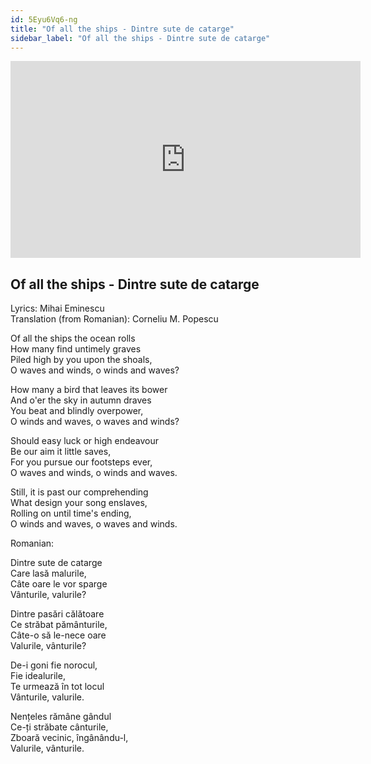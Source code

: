 ```yaml
---
id: 5Eyu6Vq6-ng
title: "Of all the ships - Dintre sute de catarge"
sidebar_label: "Of all the ships - Dintre sute de catarge"
---
```


<div class="video-float-container">
  <iframe
    width="560"
    height="315"
    src="https://www.youtube.com/embed/5Eyu6Vq6-ng"
    title="YouTube video player"
    frameborder="0"
    allow="accelerometer; autoplay; clipboard-write; encrypted-media; gyroscope; picture-in-picture; web-share"
    referrerpolicy="strict-origin-when-cross-origin"
    allowfullscreen
  ></iframe>
</div>

## Of all the ships - Dintre sute de catarge

Lyrics: Mihai Eminescu  
Translation (from Romanian): Corneliu M. Popescu

Of all the ships the ocean rolls   
   How many find untimely graves   
Piled high by you upon the shoals,   
   O waves and winds, o winds and waves? 

How many a bird that leaves its bower   
   And o'er the sky in autumn draves   
You beat and blindly  overpower,   
   O winds and waves, o waves and winds?    
   
Should easy luck or high endeavour   
   Be our aim it little saves,   
For you pursue our footsteps ever,   
   O waves and winds, o winds and waves. 

Still, it is past our comprehending   
   What design your song enslaves,   
Rolling on until time's ending,   
   O winds and waves, o waves and winds. 

Romanian:

Dintre sute de catarge  
       Care lasă malurile,  
Câte oare le vor sparge  
       Vânturile, valurile?

Dintre pasări călătoare  
       Ce străbat pământurile,  
Câte-o să le-nece oare  
       Valurile, vânturile?

De-i goni fie norocul,  
       Fie idealurile,  
Te urmează în tot locul  
       Vânturile, valurile.

Nențeles rămâne gândul  
       Ce-ți străbate cânturile,  
Zboară vecinic, îngânându-l,  
       Valurile, vânturile.
